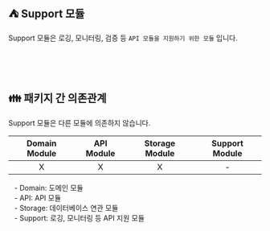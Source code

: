 ## ⛺️ Support 모듈

Support 모듈은 로깅, 모니터링, 검증 등 `API 모듈을 지원하기 위한 모듈` 입니다.

<br/><br/><br/>

## 👪 패키지 간 의존관계

Support 모듈은 다른 모듈에 의존하지 않습니다.

| Domain Module | API Module | Storage Module | Support Module |
|:-------------:|:----------:|:--------------:|:--------------:|
|       X       |     X      |       X        |       -        |

&nbsp;&nbsp; - Domain: 도메인 모듈 <br/>
&nbsp;&nbsp; - API: API 모듈 <br/>
&nbsp;&nbsp; - Storage: 데이터베이스 연관 모듈 <br/>
&nbsp;&nbsp; - Support: 로깅, 모니터링 등 API 지원 모듈 <br/>

<br/>
